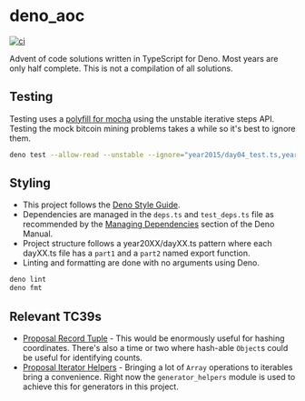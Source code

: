 # deno_aoc

[![ci](https://github.com/N8Brooks/aoc_ts/actions/workflows/ci.yml/badge.svg)](https://github.com/N8Brooks/aoc_ts/actions/workflows/ci.yml)

Advent of code solutions written in TypeScript for Deno. Most years are only
half complete. This is not a compilation of all solutions.

## Testing

Testing uses a
[polyfill for mocha](https://gist.github.com/lucacasonato/54c03bb267074aaa9b32415dbfb25522)
using the unstable iterative steps API. Testing the mock bitcoin mining problems
takes a while so it's best to ignore them.

```bash
deno test --allow-read --unstable --ignore="year2015/day04_test.ts,year2016/day05_test.ts"
```

## Styling

- This project follows the
  [Deno Style Guide](https://deno.land/manual/contributing/style_guide).
- Dependencies are managed in the `deps.ts` and `test_deps.ts` file as
  recommended by the
  [Managing Dependencies](https://deno.land/manual@v1.16.4/examples/manage_dependencies)
  section of the Deno Manual.
- Project structure follows a year20XX/dayXX.ts pattern where each dayXX.ts file
  has a `part1` and a `part2` named export function.
- Linting and formatting are done with no arguments using Deno.

```bash
deno lint
deno fmt
```

## Relevant TC39s

- [Proposal Record Tuple](https://github.com/tc39/proposal-record-tuple) - This
  would be enormously useful for hashing coordinates. There's also a time or two
  where hash-able `Object`s could be useful for identifying counts.
- [Proposal Iterator Helpers](https://github.com/tc39/proposal-iterator-helpers) -
  Bringing a lot of `Array` operations to iterables bring a convenience. Right
  now the `generator_helpers` module is used to achieve this for generators in
  this project.
